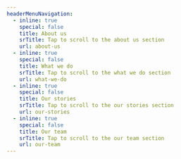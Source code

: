 ```yaml
---
headerMenuNavigation:
  - inline: true
    special: false
    title: About us
    srTitle: Tap to scroll to the about us section
    url: about-us
  - inline: true
    special: false
    title: What we do
    srTitle: Tap to scroll to the what we do section
    url: what-we-do
  - inline: true
    special: false
    title: Our stories
    srTitle: Tap to scroll to the our stories section
    url: our-stories
  - inline: true
    special: false
    title: Our team
    srTitle: Tap to scroll to the our team section
    url: our-team
---
```

